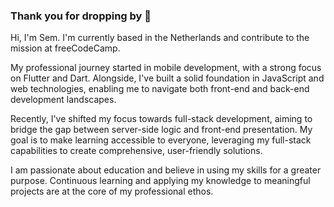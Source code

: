 ### Thank you for dropping by 👋

Hi, I'm Sem. 
I'm currently based in the Netherlands and contribute to the mission at freeCodeCamp.

My professional journey started in mobile development, with a strong focus on Flutter and Dart. Alongside, I've built a solid foundation in JavaScript and web technologies, enabling me to navigate both front-end and back-end development landscapes.

Recently, I've shifted my focus towards full-stack development, aiming to bridge the gap between server-side logic and front-end presentation. My goal is to make learning accessible to everyone, leveraging my full-stack capabilities to create comprehensive, user-friendly solutions.

I am passionate about education and believe in using my skills for a greater purpose. Continuous learning and applying my knowledge to meaningful projects are at the core of my professional ethos.
